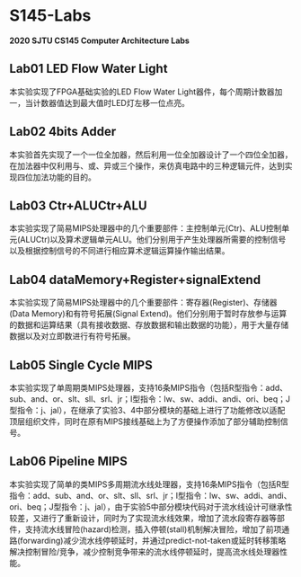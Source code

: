 # S145-Labs
**2020 SJTU CS145 Computer Architecture Labs**
 ## Lab01 LED Flow Water Light
本实验实现了FPGA基础实验的LED Flow Water Light器件，每个周期计数器加一，当计数器值达到最大值时LED灯左移一位点亮。
 ## Lab02 4bits Adder
本实验首先实现了一个一位全加器，然后利用一位全加器设计了一个四位全加器，在加法器中仅利用与、或、异或三个操作，来仿真电路中的三种逻辑元件，达到实现四位加法功能的目的。
 ## Lab03 Ctr+ALUCtr+ALU
本实验实现了简易MIPS处理器中的几个重要部件：主控制单元(Ctr)、ALU控制单元(ALUCtr)以及算术逻辑单元ALU。他们分别用于产生处理器所需要的控制信号以及根据控制信号的不同进行相应算术逻辑运算操作输出结果。
 ## Lab04 dataMemory+Register+signalExtend
本实验实现了简易MIPS处理器中的几个重要部件：寄存器(Register)、存储器(Data Memory)和有符号拓展(Signal Extend)。他们分别用于暂时存放参与运算的数据和运算结果（具有接收数据、存放数据和输出数据的功能），用于大量存储数据以及对立即数进行有符号拓展。
 ## Lab05 Single Cycle MIPS
本实验实现了单周期类MIPS处理器，支持16条MIPS指令（包括R型指令：add、sub、and、or、slt、sll、srl、jr；I型指令：lw、sw、addi、andi、ori、beq；J型指令：j、jal），在继承了实验3、4中部分模块的基础上进行了功能修改以适配顶层组织文件，同时在原有MIPS接线基础上为了方便操作添加了部分辅助控制信号。
 ## Lab06 Pipeline MIPS
本实验实现了简单的类MIPS多周期流水线处理器，支持16条MIPS指令（包括R型指令：add、sub、and、or、slt、sll、srl、jr；I型指令：lw、sw、addi、andi、ori、beq；J型指令：j、jal），由于实验5中部分模块代码对于流水线设计可继承性较差，又进行了重新设计，同时为了实现流水线效果，增加了流水段寄存器等部件，支持流水线冒险(hazard)检测，插入停顿(stall)机制解决冒险，增加了前项通路(forwarding)减少流水线停顿延时，并通过predict-not-taken或延时转移策略解决控制冒险/竞争，减少控制竞争带来的流水线停顿延时，提高流水线处理器性能。
